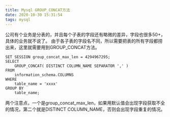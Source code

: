 ```yaml
---
title: Mysql GROUP_CONCAT方法
date: 2020-10-30 15:31:54
tags: mysql
---
```


公司有个业务是分表的，并且每个子表的字段还有略微的差异，字段也很多50+，具体的业务就不说了。
由于各子表的字段名不同，所以需要把表的所有字段都捞出来，这里就需要用到GROUP_CONCAT方法。

```
SET SESSION group_concat_max_len = 4294967295;
SELECT
    GROUP_CONCAT( DISTINCT COLUMN_NAME SEPARATOR ',' )
FROM
    information_schema.COLUMNS
WHERE
    table_name = 'xxxx'
GROUP BY
    table_name;
```

两个注意点，一个是group_concat_max_len，如果用默认值会出现字段获取不全的情况，第二个就是DISTINCT COLUMN_NAME，否则会出现字段重复的情况。